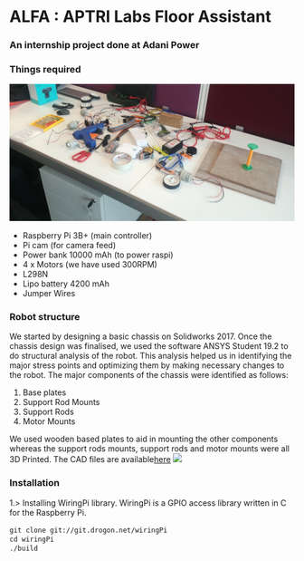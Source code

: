 # ALFA : APTRI Labs Floor Assistant

### An internship project done at Adani Power

### Things required
![](images/req.jpg)
- Raspberry Pi 3B+ (main controller)
- Pi cam (for camera feed)
- Power bank 10000 mAh (to power raspi)
- 4 x Motors (we have used 300RPM)
- L298N
- Lipo battery 4200 mAh
- Jumper Wires


### Robot structure
We started by designing a basic chassis on Solidworks 2017. Once the chassis design was finalised, we used the software ANSYS Student 19.2 to do structural analysis of the robot. This analysis helped us in identifying the major stress points and optimizing them by making necessary changes to the robot. The major components of the chassis were identified as follows:
1. Base plates
2. Support Rod Mounts
3. Support Rods
4. Motor Mounts

We used wooden based plates to aid in mounting the other components whereas the support rods mounts, support rods and motor mounts were all 3D Printed. The CAD files are available[here](/CAD%20files)
![](images/printer.gif)






### Installation

1.> Installing WiringPi library. WiringPi is a GPIO access library written in C for the Raspberry Pi.
```
git clone git://git.drogon.net/wiringPi
cd wiringPi
./build
```





